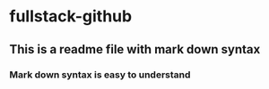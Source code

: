 # fullstack-github
## This is a readme file with mark down syntax

### Mark down syntax is easy to understand
